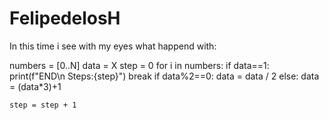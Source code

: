 # FelipedelosH

In this time i see with my eyes what happend with:

numbers = [0..N]
data = X
step = 0
for i in numbers:
    if data==1:
       print(f"END\n Steps:{step}")
       break
    if data%2==0:
       data = data / 2
    else:
       data = (data*3)+1

    step = step + 1
       